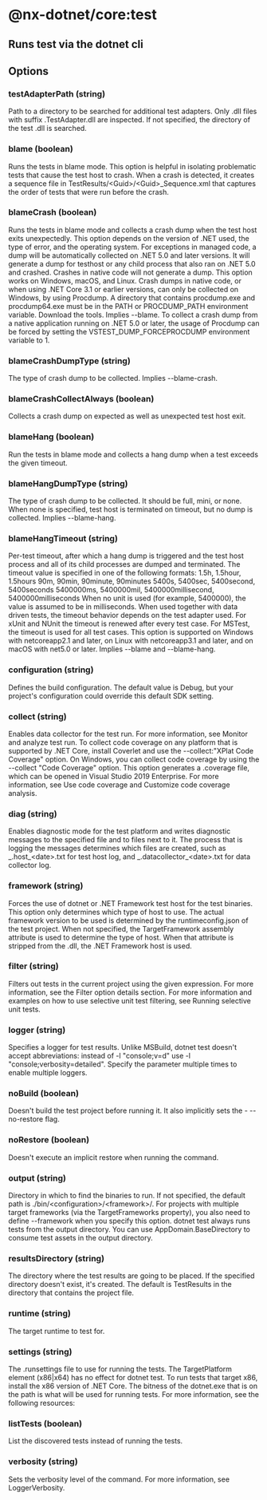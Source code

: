 # @nx-dotnet/core:test

## Runs test via the dotnet cli

## Options

### testAdapterPath (string)

Path to a directory to be searched for additional test adapters. Only .dll files with suffix .TestAdapter.dll are inspected. If not specified, the directory of the test .dll is searched.

### blame (boolean)

Runs the tests in blame mode. This option is helpful in isolating problematic tests that cause the test host to crash. When a crash is detected, it creates a sequence file in TestResults/&lt;Guid&gt;/&lt;Guid&gt;\_Sequence.xml that captures the order of tests that were run before the crash.

### blameCrash (boolean)

Runs the tests in blame mode and collects a crash dump when the test host exits unexpectedly. This option depends on the version of .NET used, the type of error, and the operating system. For exceptions in managed code, a dump will be automatically collected on .NET 5.0 and later versions. It will generate a dump for testhost or any child process that also ran on .NET 5.0 and crashed. Crashes in native code will not generate a dump. This option works on Windows, macOS, and Linux. Crash dumps in native code, or when using .NET Core 3.1 or earlier versions, can only be collected on Windows, by using Procdump. A directory that contains procdump.exe and procdump64.exe must be in the PATH or PROCDUMP_PATH environment variable. Download the tools. Implies --blame. To collect a crash dump from a native application running on .NET 5.0 or later, the usage of Procdump can be forced by setting the VSTEST_DUMP_FORCEPROCDUMP environment variable to 1.

### blameCrashDumpType (string)

The type of crash dump to be collected. Implies --blame-crash.

### blameCrashCollectAlways (boolean)

Collects a crash dump on expected as well as unexpected test host exit.

### blameHang (boolean)

Run the tests in blame mode and collects a hang dump when a test exceeds the given timeout.

### blameHangDumpType (string)

The type of crash dump to be collected. It should be full, mini, or none. When none is specified, test host is terminated on timeout, but no dump is collected. Implies --blame-hang.

### blameHangTimeout (string)

Per-test timeout, after which a hang dump is triggered and the test host process and all of its child processes are dumped and terminated. The timeout value is specified in one of the following formats:
1.5h, 1.5hour, 1.5hours
90m, 90min, 90minute, 90minutes
5400s, 5400sec, 5400second, 5400seconds
5400000ms, 5400000mil, 5400000millisecond, 5400000milliseconds
When no unit is used (for example, 5400000), the value is assumed to be in milliseconds. When used together with data driven tests, the timeout behavior depends on the test adapter used. For xUnit and NUnit the timeout is renewed after every test case. For MSTest, the timeout is used for all test cases. This option is supported on Windows with netcoreapp2.1 and later, on Linux with netcoreapp3.1 and later, and on macOS with net5.0 or later. Implies --blame and --blame-hang.

### configuration (string)

Defines the build configuration. The default value is Debug, but your project&#39;s configuration could override this default SDK setting.

### collect (string)

Enables data collector for the test run. For more information, see Monitor and analyze test run.
To collect code coverage on any platform that is supported by .NET Core, install Coverlet and use the --collect:&#34;XPlat Code Coverage&#34; option.
On Windows, you can collect code coverage by using the --collect &#34;Code Coverage&#34; option. This option generates a .coverage file, which can be opened in Visual Studio 2019 Enterprise. For more information, see Use code coverage and Customize code coverage analysis.

### diag (string)

Enables diagnostic mode for the test platform and writes diagnostic messages to the specified file and to files next to it. The process that is logging the messages determines which files are created, such as _.host\_&lt;date&gt;.txt for test host log, and _.datacollector\_&lt;date&gt;.txt for data collector log.

### framework (string)

Forces the use of dotnet or .NET Framework test host for the test binaries. This option only determines which type of host to use. The actual framework version to be used is determined by the runtimeconfig.json of the test project. When not specified, the TargetFramework assembly attribute is used to determine the type of host. When that attribute is stripped from the .dll, the .NET Framework host is used.

### filter (string)

Filters out tests in the current project using the given expression. For more information, see the Filter option details section. For more information and examples on how to use selective unit test filtering, see Running selective unit tests.

### logger (string)

Specifies a logger for test results. Unlike MSBuild, dotnet test doesn&#39;t accept abbreviations: instead of -l &#34;console;v=d&#34; use -l &#34;console;verbosity=detailed&#34;. Specify the parameter multiple times to enable multiple loggers.

### noBuild (boolean)

Doesn&#39;t build the test project before running it. It also implicitly sets the - --no-restore flag.

### noRestore (boolean)

Doesn&#39;t execute an implicit restore when running the command.

### output (string)

Directory in which to find the binaries to run. If not specified, the default path is ./bin/&lt;configuration&gt;/&lt;framework&gt;/. For projects with multiple target frameworks (via the TargetFrameworks property), you also need to define --framework when you specify this option. dotnet test always runs tests from the output directory. You can use AppDomain.BaseDirectory to consume test assets in the output directory.

### resultsDirectory (string)

The directory where the test results are going to be placed. If the specified directory doesn&#39;t exist, it&#39;s created. The default is TestResults in the directory that contains the project file.

### runtime (string)

The target runtime to test for.

### settings (string)

The .runsettings file to use for running the tests. The TargetPlatform element (x86|x64) has no effect for dotnet test. To run tests that target x86, install the x86 version of .NET Core. The bitness of the dotnet.exe that is on the path is what will be used for running tests. For more information, see the following resources:

### listTests (boolean)

List the discovered tests instead of running the tests.

### verbosity (string)

Sets the verbosity level of the command. For more information, see LoggerVerbosity.
